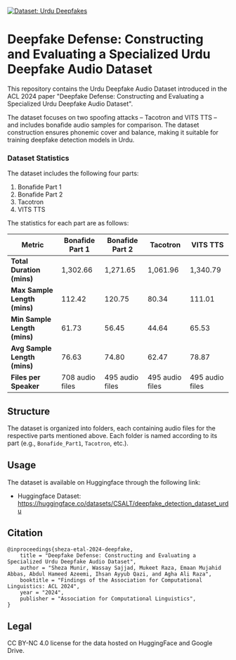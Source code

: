 [![Dataset: Urdu Deepfakes](https://img.shields.io/badge/Dataset-%20Urdu%20Deepfakes-yellow?logo=🤗&style=flat-square)](https://huggingface.co/datasets/CSALT/deepfake_detection_dataset_urdu)

# Deepfake Defense: Constructing and Evaluating a Specialized Urdu Deepfake Audio Dataset

This repository contains the Urdu Deepfake Audio Dataset introduced in the ACL 2024 paper "Deepfake Defense: Constructing and Evaluating a Specialized Urdu Deepfake Audio Dataset".

The dataset focuses on two spoofing attacks – Tacotron and VITS TTS – and includes bonafide audio samples for comparison. The dataset construction ensures phonemic cover and balance, making it suitable for training deepfake detection models in Urdu.

### Dataset Statistics

The dataset includes the following four parts:

1. Bonafide Part 1
2. Bonafide Part 2
3. Tacotron
4. VITS TTS

The statistics for each part are as follows:

| **Metric**                   | **Bonafide Part 1** | **Bonafide Part 2** | **Tacotron** | **VITS TTS** |
|------------------------------|---------------------|---------------------|--------------|--------------|
| **Total Duration (mins)**    | 1,302.66            | 1,271.65            | 1,061.96     | 1,340.79     |
| **Max Sample Length (mins)** | 112.42              | 120.75              | 80.34        | 111.01       |
| **Min Sample Length (mins)** | 61.73               | 56.45               | 44.64        | 65.53        |
| **Avg Sample Length (mins)** | 76.63               | 74.80               | 62.47        | 78.87        |
| **Files per Speaker**        | 708 audio files     | 495 audio files     | 495 audio files | 495 audio files |

## Structure

The dataset is organized into folders, each containing audio files for the respective parts mentioned above. Each folder is named according to its part (e.g., `Bonafide_Part1`, `Tacotron`, etc.).

## Usage

The dataset is available on Huggingface through the following link:
- Huggingface Dataset: https://huggingface.co/datasets/CSALT/deepfake_detection_dataset_urdu

## Citation
```
@inproceedings{sheza-etal-2024-deepfake,
    title = "Deepfake Defense: Constructing and Evaluating a Specialized Urdu Deepfake Audio Dataset",
    author = "Sheza Munir, Wassay Sajjad, Mukeet Raza, Emaan Mujahid Abbas, Abdul Hameed Azeemi, Ihsan Ayyub Qazi, and Agha Ali Raza",
    booktitle = "Findings of the Association for Computational Linguistics: ACL 2024",
    year = "2024",
    publisher = "Association for Computational Linguistics",
}
```

## Legal

CC BY-NC 4.0 license for the data hosted on HuggingFace and Google Drive. 

